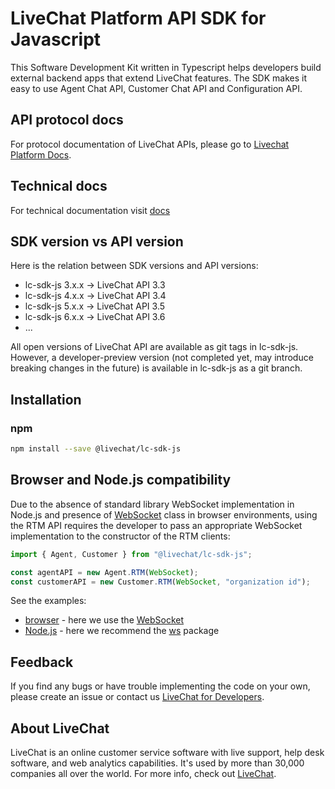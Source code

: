 # LiveChat Platform API SDK for Javascript

This Software Development Kit written in Typescript helps developers build external backend apps that extend LiveChat features. The SDK makes it easy to use Agent Chat API, Customer Chat API and Configuration API.

## API protocol docs

For protocol documentation of LiveChat APIs, please go to [Livechat Platform Docs](https://developers.livechatinc.com/docs/).

## Technical docs

For technical documentation visit [docs](https://github.com/livechat/lc-sdk-js/blob/v3.6/docs/README.md)

## SDK version vs API version

Here is the relation between SDK versions and API versions:
* lc-sdk-js 3.x.x -> LiveChat API 3.3
* lc-sdk-js 4.x.x -> LiveChat API 3.4
* lc-sdk-js 5.x.x -> LiveChat API 3.5
* lc-sdk-js 6.x.x -> LiveChat API 3.6
* ...

All open versions of LiveChat API are available as git tags in lc-sdk-js. However, a developer-preview version (not completed yet, may introduce breaking changes in the future) is available in lc-sdk-js as a git branch.

## Installation

### npm

```bash
npm install --save @livechat/lc-sdk-js
```

## Browser and Node.js compatibility

Due to the absence of standard library WebSocket implementation in Node.js and presence of [WebSocket](https://developer.mozilla.org/en-US/docs/Web/API/WebSocket) class in browser environments,
using the RTM API requires the developer to pass an appropriate WebSocket implementation to the constructor of the RTM clients:

```javascript
import { Agent, Customer } from "@livechat/lc-sdk-js";

const agentAPI = new Agent.RTM(WebSocket);
const customerAPI = new Customer.RTM(WebSocket, "organization id");
```

See the examples:

* [browser](https://github.com/livechat/lc-sdk-js/blob/v3.6/examples/react-rtm-messages/src/ws.tsx) - here we use the [WebSocket](https://developer.mozilla.org/en-US/docs/Web/API/WebSocket)
* [Node.js](https://github.com/livechat/lc-sdk-js/blob/v3.6/examples/node-rtm-messages/index.ts) - here we recommend the [ws](https://www.npmjs.com/package/ws) package

## Feedback

If you find any bugs or have trouble implementing the code on your own, please create an issue or contact us [LiveChat for Developers](https://developers.livechatinc.com/).

## About LiveChat

LiveChat is an online customer service software with live support, help desk software, and web analytics capabilities. It's used by more than 30,000 companies all over the world. For more info, check out [LiveChat](https://livechat.com/).
